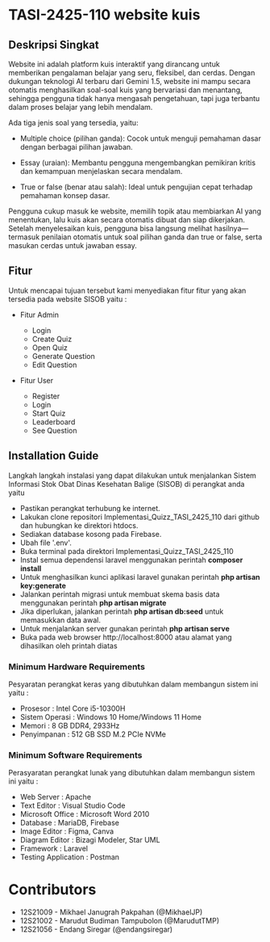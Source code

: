# TASI-2425-110 website kuis 

## Deskripsi Singkat
Website ini adalah platform kuis interaktif yang dirancang untuk memberikan pengalaman belajar yang seru, fleksibel, dan cerdas. Dengan dukungan teknologi AI terbaru dari Gemini 1.5, website ini mampu secara otomatis menghasilkan soal-soal kuis yang bervariasi dan menantang, sehingga pengguna tidak hanya mengasah pengetahuan, tapi juga terbantu dalam proses belajar yang lebih mendalam.

Ada tiga jenis soal yang tersedia, yaitu:

- Multiple choice (pilihan ganda): Cocok untuk menguji pemahaman dasar dengan berbagai pilihan jawaban.

- Essay (uraian): Membantu pengguna mengembangkan pemikiran kritis dan kemampuan menjelaskan secara mendalam.

- True or false (benar atau salah): Ideal untuk pengujian cepat terhadap pemahaman konsep dasar.

Pengguna cukup masuk ke website, memilih topik atau membiarkan AI yang menentukan, lalu kuis akan secara otomatis dibuat dan siap dikerjakan. Setelah menyelesaikan kuis, pengguna bisa langsung melihat hasilnya—termasuk penilaian otomatis untuk soal pilihan ganda dan true or false, serta masukan cerdas untuk jawaban essay.

## Fitur

Untuk mencapai tujuan tersebut kami menyediakan fitur fitur yang akan tersedia pada website SISOB yaitu :

- Fitur Admin
  - Login
  - Create Quiz
  - Open Quiz
  - Generate Question 
  - Edit Question 

- Fitur User 
  - Register
  - Login
  - Start Quiz 
  - Leaderboard
  - See Question 


## Installation Guide

Langkah langkah instalasi yang dapat dilakukan untuk menjalankan Sistem Informasi Stok Obat Dinas Kesehatan Balige (SISOB) di perangkat anda yaitu

- Pastikan perangkat terhubung ke internet.
- Lakukan clone repositori Implementasi_Quizz_TASI_2425_110 dari github dan hubungkan ke direktori htdocs.
- Sediakan database kosong pada Firebase.
- Ubah file '.env'.
- Buka terminal pada direktori Implementasi_Quizz_TASI_2425_110
- Instal semua dependensi laravel menggunakan perintah **composer install**
- Untuk menghasilkan kunci aplikasi laravel gunakan perintah **php artisan key:generate**
- Jalankan perintah migrasi untuk membuat skema basis data menggunakan perintah **php artisan migrate**
- Jika diperlukan, jalankan perintah **php artisan db:seed** untuk memasukkan data awal.
- Untuk menjalankan server gunakan perintah **php artisan serve**
- Buka pada web browser http://localhost:8000 atau alamat yang dihasilkan oleh printah diatas


### Minimum Hardware Requirements

Pesyaratan perangkat keras yang dibutuhkan dalam membangun sistem ini yaitu : 

- Prosesor : Intel Core i5-10300H
- Sistem Operasi : Windows 10 Home/Windows 11 Home
- Memori : 8 GB DDR4, 2933Hz
- Penyimpanan : 512 GB SSD M.2 PCIe NVMe

### Minimum Software Requirements

Perasyaratan perangkat lunak yang dibutuhkan dalam membangun sistem ini yaitu :

- Web Server : Apache
- Text Editor : Visual Studio Code
- Microsoft Office : Microsoft Word 2010
- Database : MariaDB, Firebase
- Image Editor : Figma, Canva
- Diagram Editor : Bizagi Modeler, Star UML
- Framework : Laravel
- Testing Application : Postman


# Contributors
+ 12S21009 - Mikhael Janugrah Pakpahan (@MikhaelJP)
+ 12S21002 - Marudut Budiman Tampubolon (@MarudutTMP)
+ 12S21056 - Endang Siregar (@endangsiregar)
